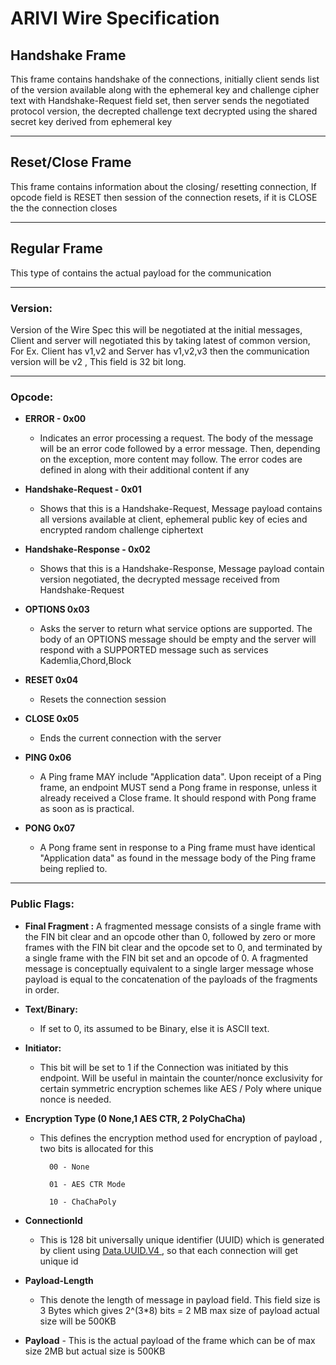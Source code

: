 # ARIVI Wire Specification 

## Handshake Frame
This frame contains handshake of the connections, initially client sends list of the version available along with the ephemeral key and challenge cipher text with Handshake-Request field set, then server sends the negotiated protocol version, the decrepted challenge text decrypted using the shared secret key derived from ephemeral key

---
## Reset/Close Frame

This frame contains information about the closing/ resetting connection, If opcode field is RESET then session of the connection resets, if it is CLOSE the the connection closes

---

## Regular Frame

This type of contains the actual payload for the communication

---

### **Version**:
 Version of the Wire Spec this will be negotiated at the initial messages, Client and server will negotiated this by taking latest of common version, For Ex. Client has v1,v2 and Server has v1,v2,v3 then the communication version will be v2 , This field is 32 bit long.

---


### **Opcode**:

 -  **ERROR - 0x00**
	 - Indicates an error processing a request. The body of the message will be an error code followed by a error message. Then, depending on the exception, more content may follow. The error codes are defined in along with their additional content if any
    

- **Handshake-Request - 0x01** 
	- Shows that this is a Handshake-Request, Message payload contains all versions available at client, ephemeral public key of ecies and encrypted random challenge ciphertext

  

-   **Handshake-Response \- 0x02**
	- Shows that this is a Handshake-Response, Message payload contain version negotiated, the decrypted message received from Handshake-Request
    
-   **OPTIONS 0x03**
	- Asks the server to return what service options are supported. The body of an OPTIONS message should be empty and the server will respond with a SUPPORTED message such as services Kademlia,Chord,Block
   

-   **RESET 0x04**
	-  Resets the connection session
    

-   **CLOSE 0x05**
	-  Ends the current connection with the server
    

-   **PING 0x06**
	-   A Ping frame MAY include "Application data". Upon receipt of a Ping frame, an endpoint MUST send a Pong frame in  response, unless it already received a Close frame. It should respond with Pong frame as soon as is practical.
    

-   **PONG 0x07**
	-  A Pong frame sent in response to a Ping frame must have identical  
    "Application data" as found in the message body of the Ping frame  
    being replied to.

----

### **Public Flags:**

-   **Final Fragment :** A fragmented message consists of a single frame with the FIN bit clear and an opcode other than 0, followed by zero or more frames with the FIN bit clear and the opcode set to 0, and terminated by a single frame with the FIN bit set and an opcode of 0. A fragmented message is conceptually equivalent to a single larger message whose payload is equal to the concatenation of the payloads of the fragments in order.
    
-   **Text/Binary:** 
	- If set to 0, its assumed to be Binary, else it is ASCII text.
    
-   **Initiator:** 
	- This bit will be set to 1 if the Connection was initiated by this endpoint. Will be useful in maintain the counter/nonce exclusivity for certain symmetric encryption schemes like AES / Poly where unique nonce is needed.
    
-   **Encryption  Type (0 None,1 AES CTR, 2 PolyChaCha)**
	- This defines the encryption method used for encryption of payload , two bits is allocated for this

			00 - None

			01 - AES CTR Mode

			10 - ChaChaPoly

  
  

- **ConnectionId** 
	- This is 128 bit universally unique identifier (UUID) which is generated by client using [ Data.UUID.V4 ](https://hackage.haskell.org/package/uuid), so that each connection will get unique id

  
  

- **Payload-Length** 
	- This denote the length of message in payload field. This field size is 3 Bytes which gives 2^(3*8) bits = 2 MB max size of payload actual size will be 500KB


 - **Payload**
		 - This is the actual payload of the frame which can be of max size 2MB but actual size is 500KB
